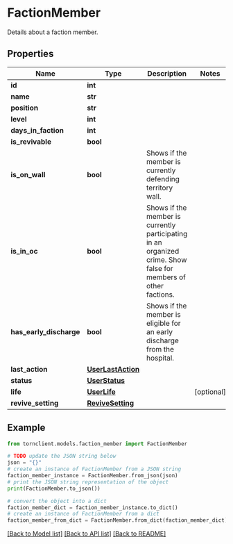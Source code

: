 # FactionMember

Details about a faction member.

## Properties

Name | Type | Description | Notes
------------ | ------------- | ------------- | -------------
**id** | **int** |  | 
**name** | **str** |  | 
**position** | **str** |  | 
**level** | **int** |  | 
**days_in_faction** | **int** |  | 
**is_revivable** | **bool** |  | 
**is_on_wall** | **bool** | Shows if the member is currently defending territory wall. | 
**is_in_oc** | **bool** | Shows if the member is currently participating in an organized crime. Show false for members of other factions. | 
**has_early_discharge** | **bool** | Shows if the member is eligible for an early discharge from the hospital. | 
**last_action** | [**UserLastAction**](UserLastAction.md) |  | 
**status** | [**UserStatus**](UserStatus.md) |  | 
**life** | [**UserLife**](UserLife.md) |  | [optional] 
**revive_setting** | [**ReviveSetting**](ReviveSetting.md) |  | 

## Example

```python
from tornclient.models.faction_member import FactionMember

# TODO update the JSON string below
json = "{}"
# create an instance of FactionMember from a JSON string
faction_member_instance = FactionMember.from_json(json)
# print the JSON string representation of the object
print(FactionMember.to_json())

# convert the object into a dict
faction_member_dict = faction_member_instance.to_dict()
# create an instance of FactionMember from a dict
faction_member_from_dict = FactionMember.from_dict(faction_member_dict)
```
[[Back to Model list]](../README.md#documentation-for-models) [[Back to API list]](../README.md#documentation-for-api-endpoints) [[Back to README]](../README.md)


